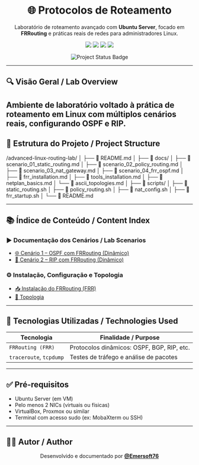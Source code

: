 <h1 align="center">🌐 Protocolos de Roteamento</h1>
<p align="center">
  Laboratório de roteamento avançado com <strong>Ubuntu Server</strong>, focado em <strong>FRRouting</strong> e práticas reais de redes para administradores Linux.
</p>

<p align="center">
  <a href="https://ubuntu.com/server"><img src="https://img.shields.io/badge/Linux-Ubuntu--Server-2c3e50?style=for-the-badge&logo=ubuntu&logoColor=white"/></a>
  <a href="https://netfilter.org/"><img src="https://img.shields.io/badge/iptables-NAT%20%26%20Firewall-red?style=for-the-badge"/></a>
  <a href="https://www.frrouting.org/"><img src="https://img.shields.io/badge/FRRouting-OSPF%2FBGP-green?style=for-the-badge"/></a>
  <a href="https://www.virtualbox.org/"><img src="https://img.shields.io/badge/VirtualBox-Network%20Emulator-orange?style=for-the-badge"/></a>
</p>
<p align="center">
  <img src="https://img.shields.io/badge/Status-100%25%20Completed-brightgreen?style=for-the-badge&logo=github" alt="Project Status Badge"/>
</p>

---

## 🔍 Visão Geral / Lab Overview

Ambiente de laboratório voltado à prática de roteamento em Linux com múltiplos cenários reais, configurando OSPF e RIP.
---

## 📁 Estrutura do Projeto / Project Structure

/advanced-linux-routing-lab/ │ ├── 📄 README.md │ ├── 📁 docs/ │ ├── 📄 scenario_01_static_routing.md │ ├── 📄 scenario_02_policy_routing.md │ ├── 📄 scenario_03_nat_gateway.md │ ├── 📄 scenario_04_frr_ospf.md │ ├── 📄 frr_installation.md │ ├── 📄 tools_installation.md │ ├── 📄 netplan_basics.md │ └── 📄 ascii_topologies.md │ ├── 📁 scripts/ │ ├── 📄 static_routing.sh │ ├── 📄 policy_routing.sh │ ├── 📄 nat_config.sh │ ├── 📄 frr_startup.sh │ └── 📄 README.md

---

## 📚 Índice de Conteúdo / Content Index

### ▶️ Documentação dos Cenários / Lab Scenarios

- [🌐 Cenário 1 – OSPF com FRRouting (Dinâmico)](./cenario1_ospf.md)
- [📡 Cenário 2 – RIP com FRRouting (Dinâmico)](./docs/scenario_04_frr_ospf.md)

### ⚙️ Instalação, Configuração e Topologia

- [📥 Instalação do FRRouting (FRR)](./frr-instalation.md)
- [🧱 Topologia](./Topologia.md)
---

## 🧠 Tecnologias Utilizadas / Technologies Used

| Tecnologia         | Finalidade / Purpose                           |
|--------------------|--------------------------------------------------|
| `FRRouting (FRR)`   | Protocolos dinâmicos: OSPF, BGP, RIP, etc.       |
| `traceroute`, `tcpdump` | Testes de tráfego e análise de pacotes           |

---

## ✅ Pré-requisitos

- Ubuntu Server (em VM)
- Pelo menos 2 NICs (virtuais ou físicas)
- VirtualBox, Proxmox ou similar
- Terminal com acesso sudo (ex: MobaXterm ou SSH)

---

## 🧑‍💻 Autor / Author

<p align="center">
Desenvolvido e documentado por <a href="https://github.com/Emersoft76"><strong>@Emersoft76</strong></a><br/>
</p>
